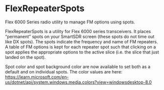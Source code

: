# FlexRepeaterSpots
Flex 6000 Series radio utility to manage FM options using spots.

FlexRepeaterSpots is a utility for Flex 6000 series transceivers.  It places “permanent” spots on your SmartSDR screen (these spots do not time out like DX spots).  The spots indicate the frequency and name of FM repeaters.  A table of FM options is kept for each repeater spot such that clicking on a spot applies the appropriate options to the active slice (i.e. the slice that just landed on the spot).

Spot color and spot background color are now available to set both as a default and on individual spots.  The color values are here:
https://learn.microsoft.com/en-us/dotnet/api/system.windows.media.colors?view=windowsdesktop-8.0
